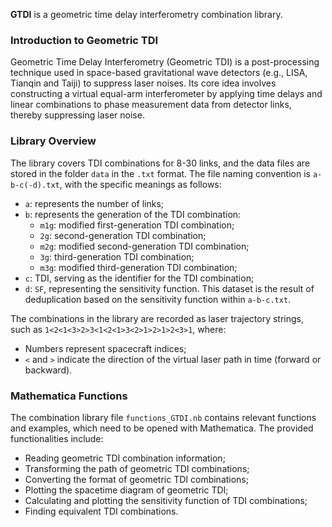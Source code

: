 **GTDI** is a geometric time delay interferometry combination library.

### Introduction to Geometric TDI

Geometric Time Delay Interferometry (Geometric TDI) is a post-processing technique used in space-based gravitational wave detectors (e.g., LISA, Tianqin and Taiji) to suppress laser noises. Its core idea involves constructing a virtual equal-arm interferometer by applying time delays and linear combinations to phase measurement data from detector links, thereby suppressing laser noise.

### Library Overview

The library covers TDI combinations for 8-30 links, and the data files are stored in the folder `data` in the `.txt` format. The file naming convention is `a-b-c(-d).txt`, with the specific meanings as follows:

- `a`: represents the number of links;
- `b`: represents the generation of the TDI combination:
  - `m1g`: modified first-generation TDI combination;
  - `2g`: second-generation TDI combination;
  - `m2g`: modified second-generation TDI combination;
  - `3g`: third-generation TDI combination;
  - `m3g`: modified third-generation TDI combination;
- `c`: TDI, serving as the identifier for the TDI combination;
- `d`: `SF`, representing the sensitivity function. This dataset is the result of deduplication based on the sensitivity function within `a-b-c.txt`.

The combinations in the library are recorded as laser trajectory strings, such as `1<2<1<3>2>3<1<2<1>3<2>1>2>1>2<3>1`, where:

- Numbers represent spacecraft indices;
- `<` and `>` indicate the direction of the virtual laser path in time (forward or backward).

### Mathematica Functions

The combination library file `functions_GTDI.nb` contains relevant functions and examples, which need to be opened with Mathematica. The provided functionalities include:

- Reading geometric TDI combination information;
- Transforming the path of geometric TDI combinations;
- Converting the format of geometric TDI combinations;
- Plotting the spacetime diagram of geometric TDI;
- Calculating and plotting the sensitivity function of TDI combinations;
- Finding equivalent TDI combinations.
